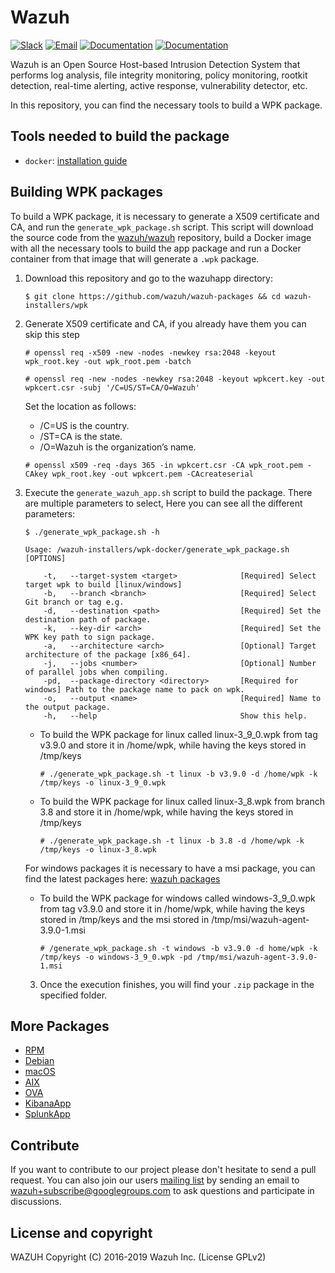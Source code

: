 Wazuh
=====

[![Slack](https://img.shields.io/badge/slack-join-blue.svg)](https://wazuh.com/community/join-us-on-slack/)
[![Email](https://img.shields.io/badge/email-join-blue.svg)](https://groups.google.com/forum/#!forum/wazuh)
[![Documentation](https://img.shields.io/badge/docs-view-green.svg)](https://documentation.wazuh.com)
[![Documentation](https://img.shields.io/badge/web-view-green.svg)](https://wazuh.com)

Wazuh is an Open Source Host-based Intrusion Detection System that performs log analysis, file integrity monitoring, policy monitoring, rootkit detection, real-time alerting, active response, vulnerability detector, etc.

In this repository, you can find the necessary tools to build a WPK package.

## Tools needed to build the package
- `docker`: [installation guide](https://docs.docker.com/install) 

## Building WPK packages

To build  a WPK package, it is necessary to generate a X509 certificate and CA, and run the `generate_wpk_package.sh` script. This script will download the source code from the [wazuh/wazuh](https://github.com/wazuh/wazuh) repository, build a Docker image with all the necessary tools to build the app package and run a Docker container from that image that will generate a `.wpk` package.

1. Download this repository and go to the wazuhapp directory:
    ```shellsession
    $ git clone https://github.com/wazuh/wazuh-packages && cd wazuh-installers/wpk
    ```
2. Generate X509 certificate and CA, if you already have them you can skip this step

    ```shellsession
    # openssl req -x509 -new -nodes -newkey rsa:2048 -keyout wpk_root.key -out wpk_root.pem -batch
    ```
    ```shellsession
    # openssl req -new -nodes -newkey rsa:2048 -keyout wpkcert.key -out wpkcert.csr -subj '/C=US/ST=CA/O=Wazuh'
    ```
    Set the location as follows:

    - /C=US is the country.
    - /ST=CA is the state.
    - /O=Wazuh is the organization’s name.

    ```shellsession
    # openssl x509 -req -days 365 -in wpkcert.csr -CA wpk_root.pem -CAkey wpk_root.key -out wpkcert.pem -CAcreateserial
    ```
3. Execute the `generate_wazuh_app.sh` script to build the package. There are multiple parameters to select, Here you can see all the different parameters:
    ```shellsession
    $ ./generate_wpk_package.sh -h

    Usage: /wazuh-installers/wpk-docker/generate_wpk_package.sh [OPTIONS]

        -t,   --target-system <target>              [Required] Select target wpk to build [linux/windows]
        -b,   --branch <branch>                     [Required] Select Git branch or tag e.g.
        -d,   --destination <path>                  [Required] Set the destination path of package.
        -k,   --key-dir <arch>                      [Required] Set the WPK key path to sign package.
        -a,   --architecture <arch>                 [Optional] Target architecture of the package [x86_64].
        -j,   --jobs <number>                       [Optional] Number of parallel jobs when compiling.
        -pd,  --package-directory <directory>       [Required for windows] Path to the package name to pack on wpk.
        -o,   --output <name>                       [Required] Name to the output package.
        -h,   --help                                Show this help.
    ```
    * To build the WPK package for linux called linux-3_9_0.wpk from tag v3.9.0 and store it in /home/wpk, while having the keys stored in /tmp/keys

        ```shellsession
        # ./generate_wpk_package.sh -t linux -b v3.9.0 -d /home/wpk -k /tmp/keys -o linux-3_9_0.wpk
        ```
    * To build the WPK package for linux called linux-3_8.wpk from branch 3.8 and store it in /home/wpk, while having the keys stored in /tmp/keys

        ```shellsession
        # ./generate_wpk_package.sh -t linux -b 3.8 -d /home/wpk -k /tmp/keys -o linux-3_8.wpk
        ```
    For windows packages it is necessary to have a msi package, you can find the latest packages here: [wazuh packages](https://documentation.wazuh.com/current/installation-guide/packages-list/index.html#packages)

    * To build the WPK package for windows called windows-3_9_0.wpk from tag v3.9.0 and store it in /home/wpk, while having the keys stored in /tmp/keys and the msi stored in /tmp/msi/wazuh-agent-3.9.0-1.msi
        ```shellsession
        # /generate_wpk_package.sh -t windows -b v3.9.0 -d home/wpk -k /tmp/keys -o windows-3_9_0.wpk -pd /tmp/msi/wazuh-agent-3.9.0-1.msi
        ```
    3. Once the execution finishes, you will find your `.zip` package in the specified folder.

## More Packages

- [RPM](/rpms/README.md)
- [Debian](/debs/README.md)
- [macOS](/macos/README.md)
- [AIX](/aix/README.md)
- [OVA](/ova/README.md)
- [KibanaApp](/wazuhapp/README.md)
- [SplunkApp](/splunkapp/README.md)

## Contribute

If you want to contribute to our project please don't hesitate to send a pull request. You can also join our users [mailing list](https://groups.google.com/d/forum/wazuh) by sending an email to [wazuh+subscribe@googlegroups.com](mailto:wazuh+subscribe@googlegroups.com) to ask questions and participate in discussions.

## License and copyright

WAZUH
Copyright (C) 2016-2019 Wazuh Inc.  (License GPLv2)